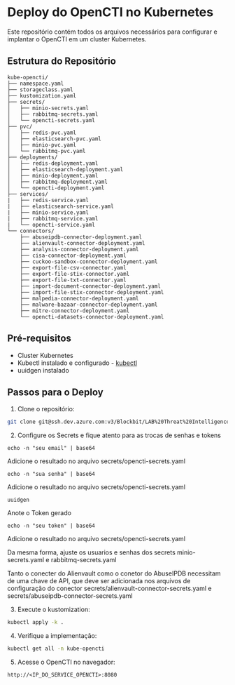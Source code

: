 # Deploy do OpenCTI no Kubernetes

Este repositório contém todos os arquivos necessários para configurar e implantar o OpenCTI em um cluster Kubernetes.

## Estrutura do Repositório

```plaintext
kube-opencti/
├── namespace.yaml
├── storageclass.yaml
├── kustomization.yaml
├── secrets/
│   ├── minio-secrets.yaml
│   ├── rabbitmq-secrets.yaml
│   └── opencti-secrets.yaml
├── pvc/
│   ├── redis-pvc.yaml
│   ├── elasticsearch-pvc.yaml
│   ├── minio-pvc.yaml
│   └── rabbitmq-pvc.yaml
├── deployments/
│   ├── redis-deployment.yaml
│   ├── elasticsearch-deployment.yaml
│   ├── minio-deployment.yaml
│   ├── rabbitmq-deployment.yaml
│   └── opencti-deployment.yaml
├── services/
|   ├── redis-service.yaml
|   ├── elasticsearch-service.yaml
|   ├── minio-service.yaml
|   ├── rabbitmq-service.yaml
|   └── opencti-service.yaml
└── connectors/
    ├── abuseipdb-connector-deployment.yaml
    ├── alienvault-connector-deployment.yaml
    ├── analysis-connector-deployment.yaml
    ├── cisa-connector-deployment.yaml
    ├── cuckoo-sandbox-connector-deployment.yaml
    ├── export-file-csv-connector.yaml
    ├── export-file-stix-connector.yaml
    ├── export-file-txt-connector.yaml
    ├── import-document-connector-deployment.yaml
    ├── import-file-stix-connector-deployment.yaml
    ├── malpedia-connector-deployment.yaml
    ├── malware-bazaar-connector-deployment.yaml
    ├── mitre-connector-deployment.yaml
    └── opencti-datasets-connector-deployment.yaml
```

## Pré-requisitos

- Cluster Kubernetes
- Kubectl instalado e configurado - [kubectl](https://kubernetes.io/docs/tasks/tools/install-kubectl/)
- uuidgen instalado

## Passos para o Deploy

1. Clone o repositório:
```bash
git clone git@ssh.dev.azure.com:v3/Blockbit/LAB%20Threat%20Intelligence/opencti-kubernetes
```

2. Configure os Secrets e fique atento para as trocas de senhas e tokens

`echo -n "seu email" | base64`

Adicione o resultado no arquivo secrets/opencti-secrets.yaml

`echo -n "sua senha" | base64`

Adicione o resultado no arquivo secrets/opencti-secrets.yaml

`uuidgen`

Anote o Token gerado

`echo -n "seu token" | base64`

Adicione o resultado no arquivo secrets/opencti-secrets.yaml

Da mesma forma, ajuste os usuarios e senhas dos secrets minio-secrets.yaml e rabbitmq-secrets.yaml

Tanto o conecter do Alienvault como o conetor do AbuseIPDB necessitam de uma chave de API, que deve ser adicionada nos arquivos de configuração do conector
secrets/alienvault-connector-secrets.yaml e secrets/abuseipdb-connector-secrets.yaml


3. Execute o kustomization:
    
```bash
kubectl apply -k .
```
4. Verifique a implementação:

```bash
kubectl get all -n kube-opencti
```

5. Acesse o OpenCTI no navegador:

```plaintext
http://<IP_DO_SERVICE_OPENCTI>:8080
```



